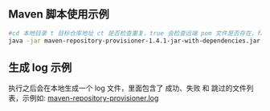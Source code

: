 ## Maven 脚本使用示例
```bash
#cd 本地目录 t 目标仓库地址 ct 是否检查重复，true 会检查远端 pom 文件是否存在，false 则不管重复依旧上传
java -jar maven-repository-provisioner-1.4.1-jar-with-dependencies.jar -cd "./repository" -t "http://url.io/" -u username -p password -ct true
```

## 生成 log 示例
执行之后会在本地生成一个 log 文件，里面包含了 成功、失败 和 跳过的文件列表，示例如: [maven-repository-provisioner.log](./maven-repository-provisioner.log)
